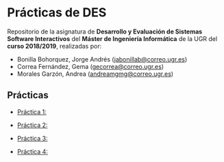 # Prácticas de DES

Repositorio de la asignatura de **Desarrollo y Evaluación de Sistemas Software Interactivos** del **Máster de Ingeniería Informática** de la UGR del **curso 2018/2019**, realizadas por:

- Bonilla Bohorquez, Jorge Andrés (jabonillab@correo.ugr.es)
- Correa Fernández, Gema (gecorrea@correo.ugr.es)
- Morales Garzón, Andrea (andreamgmg@correo.ugr.es)

## Prácticas

- [Práctica 1: ](https://github.com/Gecofer/MII_DES_1819/tree/master/Práctica%201)

- [Práctica 2: ](https://github.com/Gecofer/MII_DES_1819/tree/master/Práctica%202)

- [Práctica 3: ](https://github.com/Gecofer/MII_DES_1819/tree/master/Práctica%203)

- [Práctica 4: ](https://github.com/Gecofer/MII_DES_1819/tree/master/Práctica%204)
